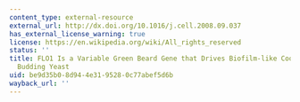 ```yaml
---
content_type: external-resource
external_url: http://dx.doi.org/10.1016/j.cell.2008.09.037
has_external_license_warning: true
license: https://en.wikipedia.org/wiki/All_rights_reserved
status: ''
title: FLO1 Is a Variable Green Beard Gene that Drives Biofilm-like Cooperation in
  Budding Yeast
uid: be9d35b0-8d94-4e31-9528-0c77abef5d6b
wayback_url: ''
---
```

